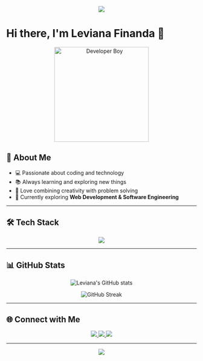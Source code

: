 

<!--
**levianafinanda-cyber/levianafinanda-cyber** is a ✨ _special_ ✨ repository because its `README.md` (this file) appears on your GitHub profile.

Here are some ideas to get you started:

- 🔭 I’m currently working on ...
- 🌱 I’m currently learning ...
- 👯 I’m looking to collaborate on ...
- 🤔 I’m looking for help with ...
- 💬 Ask me about ...
- 📫 How to reach me: ...
- 😄 Pronouns: ...
- ⚡ Fun fact: ...
-->

<!-- Banner Background -->
<p align="center">
  <img src="https://capsule-render.vercel.app/api?type=rect&color=0:1e3c72,100:2a5298&height=150&section=header&text=Leviana%20Finanda&fontSize=40&fontColor=ffffff" />
</p>

# Hi there, I'm Leviana Finanda 👋

<p align="center">
  <img src="https://encrypted-tbn0.gstatic.com/images?q=tbn:ANd9GcRKhhHqh2e0RQLnBnyMfpiCXy_RlUC3Y65MAQ&s.gif" alt="Developer Boy" width="250"/>
</p>

## 🚀 About Me
- 💻 Passionate about coding and technology  
- 📚 Always learning and exploring new things  
- 🎨 Love combining creativity with problem solving  
- 🌱 Currently exploring **Web Development & Software Engineering**  

---

## 🛠️ Tech Stack
<p align="center">
  <img src="https://skillicons.dev/icons?i=html,css,js,php,laravel,react,tailwind,mysql,git,github,vscode" />
</p>

---

## 📊 GitHub Stats
<p align="center">
  <img src="https://github-readme-stats.vercel.app/api?username=levianafinanda&show_icons=true&theme=blueberry" alt="Leviana's GitHub stats"/>
</p>

<p align="center">
  <img src="https://github-readme-streak-stats.herokuapp.com?user=levianafinanda&theme=blueberry" alt="GitHub Streak"/>
</p>

---

## 🌐 Connect with Me
<p align="center">
  <a href="https://www.instagram.com/levianafinanda" target="_blank">
    <img src="https://img.shields.io/badge/Instagram-1DA1F2?style=for-the-badge&logo=instagram&logoColor=white"/>
  </a>
  <a href="https://www.linkedin.com/in/levianafinanda" target="_blank">
    <img src="https://img.shields.io/badge/LinkedIn-0077B5?style=for-the-badge&logo=linkedin&logoColor=white"/>
  </a>
  <a href="mailto:leviana.finanda@example.com">
    <img src="https://img.shields.io/badge/Email-1e3c72?style=for-the-badge&logo=gmail&logoColor=white"/>
  </a>
</p>

---

<p align="center">
  <img src="https://capsule-render.vercel.app/api?type=rect&color=0:2a5298,100:1e3c72&height=100&section=footer&text=⭐%20Thanks%20for%20visiting!%20⭐&fontSize=20&fontColor=ffffff" />
</p>
